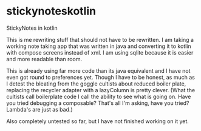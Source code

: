 # stickynoteskotlin
StickyNotes in kotlin

This is me rewriting stuff that should not have to be rewritten.
I am taking a working note taking app that was written in java and converting it to kotlin with compose screens instead of xml.
I am using sqlite because it is easier and more readable than room.

This is already using far more code than its java equivalent and I have not even got round to preferences yet. 
Though I have to be honest, as much as I detest the bleating from the goggle cultists about reduced boiler plate, replacing the recycler adapter with a lazyColumn is pretty clever.
(What the cultists call boilerplate code I call the ability to see what is going on. Have you tried debugging a composable? That's all I'm asking, have you tried? Lambda's are just as bad.)

Also completely untested so far, but I have not finished working on it yet.
